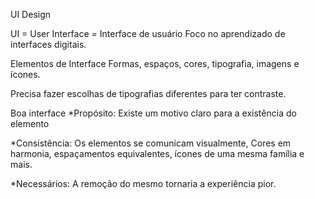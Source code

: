 UI Design

UI = User Interface = Interface de usuário
Foco no aprendizado de interfaces digitais.

Elementos de Interface
Formas, espaços, cores, tipografia, imagens e ícones.

Precisa fazer escolhas de tipografias diferentes para ter contraste.

Boa interface
*Propósito: Existe um motivo claro para a existência do elemento

*Consistência: Os elementos se comunicam visualmente, Cores em harmonia, espaçamentos equivalentes, ícones de uma mesma família e mais.

*Necessários: A remoção do mesmo tornaria a experiência pior.